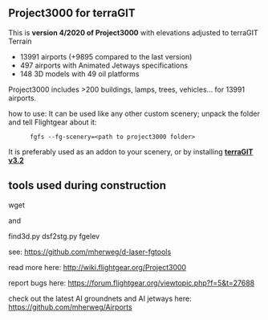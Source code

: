 Project3000 for terraGIT
------------------------

This is **version 4/2020 of Project3000** with elevations adjusted to terraGIT Terrain

* 13991 airports (+9895 compared to the last version)
* 497 airports with Animated Jetways specifications
* 148 3D models with 49 oil platforms

Project3000 includes >200 buildings, lamps, trees, vehicles... for 13991 airports.

how to use:
It can be used like any other custom scenery; unpack the folder and tell Flightgear about it:

          fgfs --fg-scenery=<path to project3000 folder>

It is preferably used as an addon to your scenery, or by installing [**terraGIT v3.2**](https://github.com/FGMEMBERS-TERRAGIT/terraGIT/releases/tag/v3.2)

tools used during construction
------------------------------

wget

and

find3d.py
dsf2stg.py
fgelev

see:
https://github.com/mherweg/d-laser-fgtools

read more here:
http://wiki.flightgear.org/Project3000

report bugs here:
https://forum.flightgear.org/viewtopic.php?f=5&t=27688

check out the latest AI groundnets and AI jetways here:
https://github.com/mherweg/Airports
